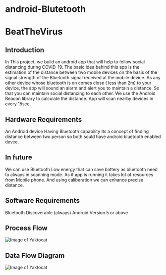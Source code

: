 # android-Blutetooth
# BeatTheVirus

## Introduction
In This project, we build an android app that will help to follow social distancing during COVID-19. The basic idea behind this app is the estimation of the distance between two mobile devices on the basis of the signal strength of the Bluetooth signal received at the mobile device. As any other device whose bluetooth is on comes close ( less than 2m) to your device, the app will sound an alarm and alert you to maintain a distance. So that you can maintain social distancing to each other. We use the Android Beacon library to calculate the distance.  App will scan nearby devices in every 15sec.


## Hardware Requirements
An Android device
Having Bluetooth capability
Its a concept of finding distance between two person so both sould have android bluetooth enabled devce.
## In future
We can use Bluetooth Low energy that can save battery as bluetooth need to always in scanning mode. As if app is running it takes lot of resources from Mobile phone.
And using caliberation we can enhance precise distance.

## Software Requirements
Bluetooth Discoverable (always)
Android Version 5 or above

## Process Flow
![Image of Yaktocat](https://github.com/vaibhavs2/android-Blutetooth/blob/master/processflow.png)



## Data Flow Diagram
![Image of Yaktocat](https://github.com/vaibhavs2/android-Blutetooth/blob/master/dataflow.png)
